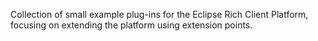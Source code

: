 Collection of small example plug-ins for the Eclipse Rich Client Platform, focusing on extending the platform using extension points.